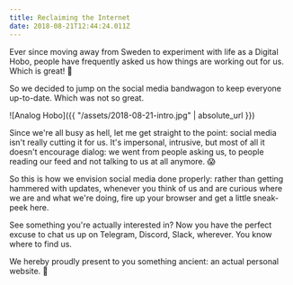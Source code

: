```yaml
---
title: Reclaiming the Internet
date: 2018-08-21T12:44:24.011Z
---
```


Ever since moving away from Sweden to experiment with life as a Digital Hobo, people have frequently asked us how things are working out for us. Which is great! 🧡

So we decided to jump on the social media bandwagon to keep everyone up-to-date. Which was not so great.

![Analog Hobo]({{ "/assets/2018-08-21-intro.jpg" | absolute_url }})

Since we're all busy as hell, let me get straight to the point: social media isn't really cutting it for us. It's impersonal, intrusive, but most of all it doesn't encourage dialog: we went from people asking us, to people reading our feed and not talking to us at all anymore. 😱

So this is how we envision social media done properly: rather than getting hammered with updates, whenever you think of us and are curious where we are and what we're doing, fire up your browser and get a little sneak-peek here.

See something you're actually interested in? Now you have the perfect excuse to chat us up on Telegram, Discord, Slack, wherever. You know where to find us.

We hereby proudly present to you something ancient: an actual personal website. 🎁
